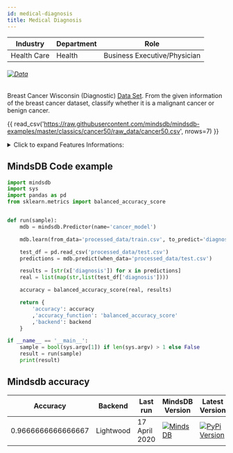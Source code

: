 ```yaml
---
id: medical-diagnosis
title: Medical Diagnosis
---
```


| Industry       | Department | Role               |
|----------------|------------|--------------------|
| Health Care | Health | Business Executive/Physician |

###### [![Data](https://img.shields.io/badge/GET--DATA-BreastCancer-green)](https://github.com/mindsdb/mindsdb-examples/tree/master/classics/cancer50/processed_data)

Breast Cancer Wisconsin (Diagnostic) [Data Set](https://archive.ics.uci.edu/ml/datasets/Breast+Cancer+Wisconsin+%28Diagnostic%29). From the given information of the breast cancer dataset, classify whether it is a malignant cancer or benign cancer.

{{ read_csv('https://raw.githubusercontent.com/mindsdb/mindsdb-examples/master/classics/cancer50/raw_data/cancer50.csv', nrows=7) }}

<details>
  <summary>Click to expand Features Informations:</summary>

```
1. id ID number
2. diagnosis The diagnosis of breast tissues (M = malignant, B = benign)
3. radius_mean mean of distances from center to points on the perimeter
4. texture_means tandard deviation of gray-scale values
5. perimeter_mean mean size of the core tumor
6. area_mean
7. smoothness_mean mean of local variation in radius lengths
8. compactness_mean mean of perimeter^2 / area - 1.0
9. concavity_mean mean of severity of concave portions of the contour
10. concave points_mean mean for number of concave portions of the contour
11. symmetry_mean
12. fractal_dimension_mean mean for "coastline approximation" - 1
13. radius_sestandard error for the mean of distances from center to points on the perimeter
14. texture_sestandard error for standard deviation of gray-scale values
15. perimeter_se
16. area_se
17. smoothness_sestandard error for local variation in radius lengths
18. compactness_sestandard error for perimeter^2 / area - 1.0
19. concavity_sestandard error for severity of concave portions of the contour
concave points_sestandard error for number of concave portions of the contour
20. symmetry_se
21. fractal_dimension_sestandard error for "coastline approximation" - 1
22. radius_worst"worst" or largest mean value for mean of distances from center to points on the perimeter
23. texture_worst"worst" or largest mean value for standard deviation of gray-scale values
24. perimeter_worst
25. area_worst
26. smoothness_worst "worst" or largest mean value for local variation in radius lengths
27. compactness_worst "worst" or largest mean value for perimeter^2 / area - 1.0
28. concavity_worst "worst" or largest mean value for severity of 29. 29. concave portions of the contour
30. concave points_worst "worst" or largest mean value for number of concave portions of the contour
31. symmetry_worst
32. fractal_dimension_worst"worst" or largest mean value for "coastline approximation" - 1
```

</details>

## MindsDB Code example
```python
import mindsdb
import sys
import pandas as pd
from sklearn.metrics import balanced_accuracy_score


def run(sample):
    mdb = mindsdb.Predictor(name='cancer_model')

    mdb.learn(from_data='processed_data/train.csv', to_predict='diagnosis')

    test_df = pd.read_csv('processed_data/test.csv')
    predictions = mdb.predict(when_data='processed_data/test.csv')

    results = [str(x['diagnosis']) for x in predictions]
    real = list(map(str,list(test_df['diagnosis'])))

    accuracy = balanced_accuracy_score(real, results)

    return {
        'accuracy': accuracy
        ,'accuracy_function': 'balanced_accuracy_score'
        ,'backend': backend
    }

if __name__ == '__main__':
    sample = bool(sys.argv[1]) if len(sys.argv) > 1 else False
    result = run(sample)
    print(result)
```

## Mindsdb accuracy


| Accuracy       | Backend  | Last run | MindsDB Version | Latest Version|
|----------------|-------------------|----------------------|-----------------|--------------|
| 0.9666666666666667 | Lightwood | 17 April 2020 | [![MindsDB](https://img.shields.io/badge/pypi--package-1.16.1-green)](https://pypi.org/project/MindsDB/1.16.1/)|   <a href="https://pypi.org/project/MindsDB/"><img src="https://badge.fury.io/py/MindsDB.svg" alt="PyPi Version"></a>|
